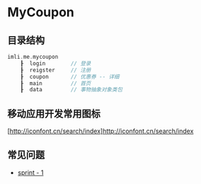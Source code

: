 # MyCoupon

## 目录结构
```c
imli.me.mycoupon
    ┠  login        // 登录
    ┠  reigster     // 注册
    ┠  coupon       // 优惠券 -- 详细
    ┠  main         // 首页
    ┠  data         // 事物抽象对象类包
```

## 移动应用开发常用图标
[http://iconfont.cn/search/index]http://iconfont.cn/search/index

## 常见问题
* [sprint - 1](./question/day1.md)